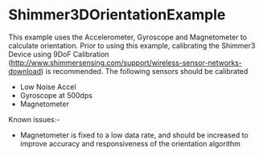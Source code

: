 # Shimmer3DOrientationExample

This example uses the Accelerometer, Gyroscope and Magnetometer to calculate orientation. Prior to using this example,
calibrating the Shimmer3 Device using 9DoF
Calibration (http://www.shimmersensing.com/support/wireless-sensor-networks-download) is recommended.
The following sensors should be calibrated

- Low Noise Accel
- Gyroscope at 500dps
- Magnetometer

Known issues:-

- Magnetometer is fixed to a low data rate, and should be increased to improve accuracy and responsiveness of the
  orientation algorithm
